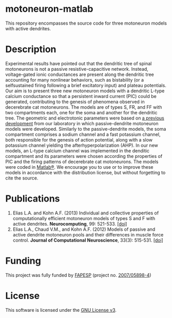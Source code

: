 # motoneuron-matlab
This repository encompasses the source code for three motoneuron models with active dendrites.

# Description
Experimental results have pointed out that the dendritic tree of spinal motoneurons is not a passive resistive-capacitive network. Instead, voltage-gated ionic conductances are present along the dendritic tree accounting for many nonlinear behaviors, such as bistability (or a selfsustained firing following a brief excitatory input) and plateau potentials. Our aim is to present three new motoneuron models with a dendritic L-type calcium conductance so that a persistent inward current (PIC) could be generated, contributing to the genesis of phenomena observed in decerebrate cat motoneurons. The models are of types S, FR, and FF with two compartments each, one for the soma and another for the dendritic tree. The geometric and electrotonic parameters were based on <a href="http://dx.doi.org/10.1007/s10827-008-0092-8" target="_blank">a previous development</a> from our laboratory in which passive-dendrite motoneuron models were developed. Similarly to the passive-dendrite models, the soma compartment comprises a sodium channel and a fast potassium channel, both responsible for the genesis of action potential, along with a slow potassium channel yielding the afterhyperpolarization (AHP). In our new models, an L-type calcium channel was implemented in the denditic compartment and its parameters were chosen according the properties of PIC and the firing patterns of decerebrate cat motoneurons. The models were coded in <a href="http://www.mathworks.com" target="_blank">Matlab®</a>. We encourage you to use or to improve these models in accordance with the distribution license, but without forgetting to cite the source.

# Publications
1. Elias L.A. and Kohn A.F. (2013) Individual and collective properties of computationally efficient motoneuron models of types S and F with active dendrites. **Neurocomputing**, 99: 521-533. <a href="http://dx.doi.org/10.1016/j.neucom.2012.06.038" target="_blank">[doi]</a>
2. Elias L.A., Chaud V.M., and Kohn A.F. (2012) Models of passive and active dendrite motoneuron pools and their differences in muscle force control. **Journal of Computational Neuroscience**, 33(3): 515-531. <a href="http://dx.doi.org/10.1007/s10827-012-0398-4" target="_blank">[doi]</a>

# Funding
This project was fully funded by [FAPESP](http://www.fapesp.br/) (project no. <a href="http://www.bv.fapesp.br/en/bolsas/109027/computer-simulation-of-motoneuron-behavior-with-passive-and-active-dendrites-in-response-to-synaptic/" target="_blank">2007/05898-4</a>)

# License
This software is licensed under the [GNU License v3](LICENSE).
